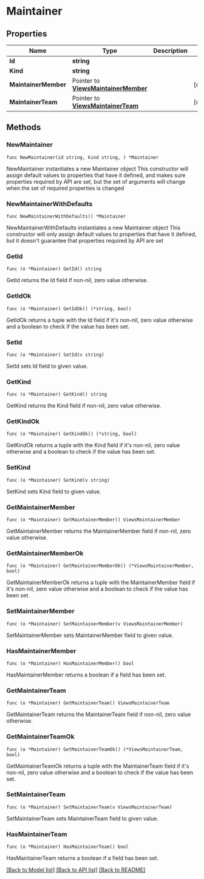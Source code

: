 # Maintainer

## Properties

Name | Type | Description | Notes
------------ | ------------- | ------------- | -------------
**Id** | **string** |  | 
**Kind** | **string** |  | 
**MaintainerMember** | Pointer to [**ViewsMaintainerMember**](ViewsMaintainerMember.md) |  | [optional] 
**MaintainerTeam** | Pointer to [**ViewsMaintainerTeam**](ViewsMaintainerTeam.md) |  | [optional] 

## Methods

### NewMaintainer

`func NewMaintainer(id string, kind string, ) *Maintainer`

NewMaintainer instantiates a new Maintainer object
This constructor will assign default values to properties that have it defined,
and makes sure properties required by API are set, but the set of arguments
will change when the set of required properties is changed

### NewMaintainerWithDefaults

`func NewMaintainerWithDefaults() *Maintainer`

NewMaintainerWithDefaults instantiates a new Maintainer object
This constructor will only assign default values to properties that have it defined,
but it doesn't guarantee that properties required by API are set

### GetId

`func (o *Maintainer) GetId() string`

GetId returns the Id field if non-nil, zero value otherwise.

### GetIdOk

`func (o *Maintainer) GetIdOk() (*string, bool)`

GetIdOk returns a tuple with the Id field if it's non-nil, zero value otherwise
and a boolean to check if the value has been set.

### SetId

`func (o *Maintainer) SetId(v string)`

SetId sets Id field to given value.


### GetKind

`func (o *Maintainer) GetKind() string`

GetKind returns the Kind field if non-nil, zero value otherwise.

### GetKindOk

`func (o *Maintainer) GetKindOk() (*string, bool)`

GetKindOk returns a tuple with the Kind field if it's non-nil, zero value otherwise
and a boolean to check if the value has been set.

### SetKind

`func (o *Maintainer) SetKind(v string)`

SetKind sets Kind field to given value.


### GetMaintainerMember

`func (o *Maintainer) GetMaintainerMember() ViewsMaintainerMember`

GetMaintainerMember returns the MaintainerMember field if non-nil, zero value otherwise.

### GetMaintainerMemberOk

`func (o *Maintainer) GetMaintainerMemberOk() (*ViewsMaintainerMember, bool)`

GetMaintainerMemberOk returns a tuple with the MaintainerMember field if it's non-nil, zero value otherwise
and a boolean to check if the value has been set.

### SetMaintainerMember

`func (o *Maintainer) SetMaintainerMember(v ViewsMaintainerMember)`

SetMaintainerMember sets MaintainerMember field to given value.

### HasMaintainerMember

`func (o *Maintainer) HasMaintainerMember() bool`

HasMaintainerMember returns a boolean if a field has been set.

### GetMaintainerTeam

`func (o *Maintainer) GetMaintainerTeam() ViewsMaintainerTeam`

GetMaintainerTeam returns the MaintainerTeam field if non-nil, zero value otherwise.

### GetMaintainerTeamOk

`func (o *Maintainer) GetMaintainerTeamOk() (*ViewsMaintainerTeam, bool)`

GetMaintainerTeamOk returns a tuple with the MaintainerTeam field if it's non-nil, zero value otherwise
and a boolean to check if the value has been set.

### SetMaintainerTeam

`func (o *Maintainer) SetMaintainerTeam(v ViewsMaintainerTeam)`

SetMaintainerTeam sets MaintainerTeam field to given value.

### HasMaintainerTeam

`func (o *Maintainer) HasMaintainerTeam() bool`

HasMaintainerTeam returns a boolean if a field has been set.


[[Back to Model list]](../README.md#documentation-for-models) [[Back to API list]](../README.md#documentation-for-api-endpoints) [[Back to README]](../README.md)



